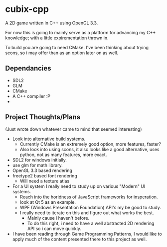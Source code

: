 cubix-cpp
=========

A 2D game written in C++ using OpenGL 3.3.

For now this is going to mainly serve as a platform for advancing my C++ knowledge; with a little expirementation thrown in.

To build you are going to need CMake. I've been thinking about trying scons, so i may offer than as an option later on as well.

Dependancies
------------
* SDL2
* GLM
* CMake
* A C++ compiler :P
*

Project Thoughts/Plans
----------------------
(Just wrote down whatever came to mind that seemed interesting)
* Look into alternative build systems.
  * Currently CMake is an extremely good option, more features, faster?
  * Also look into using scons, it also looks like a good alternative, uses python, not as many features, more exact.
* SDL2 for windows initially.
* use glm for math library.
* OpenGL 3.3 based rendering
* freetype2 based font rendering
  * Will need a texture atlas
* For a UI system I really need to study up on various "Modern" UI systems.
	* Reach into the horidness of JavaScript frameworks for insperation.
	* look at Qt 5 as an example.
	* WPF (Windows Presentation Foundation) API's my be good to study.
	* I really need to iterate on this and figure out what works the best.
	  *  Mainly cause i haven't before.
		* To do this right, i need to have a well abstracted 2D rendering API so i can move quickly.
* I have been reading through Game Programming Patterns, I would like to apply much of the content presented there to this project as well.

